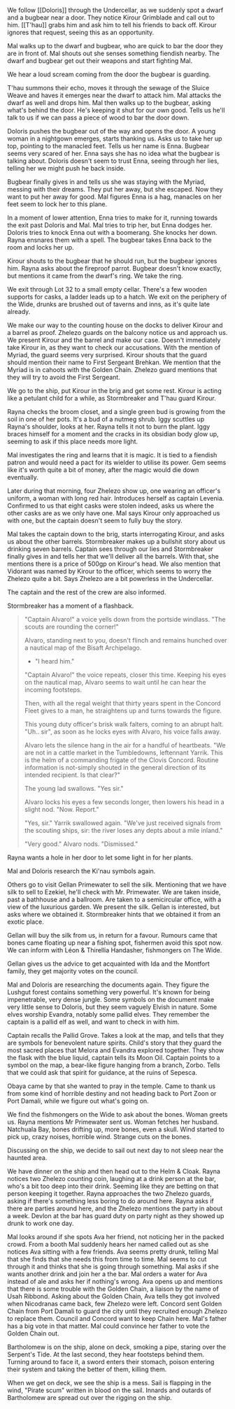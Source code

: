 We follow [[Doloris]] through the Undercellar, as we suddenly spot a dwarf and a bugbear near a door. They notice Kirour Grimblade and call out to him. [[T'hau]] grabs him and ask him to tell his friends to back off. Kirour ignores that request, seeing this as an opportunity.

Mal walks up to the dwarf and bugbear, who are quick to bar the door they are in front of. Mal shouts out she senses something fiendish nearby. The dwarf and bugbear get out their weapons and start fighting Mal.

We hear a loud scream coming from the door the bugbear is guarding.

T'hau summons their echo, moves it through the sewage of the Sluice Weave and haves it emerges near the dwarf to attack him. Mal attacks the dwarf as well and drops him. Mal then walks up to the bugbear, asking what's behind the door. He's keeping it shut for our own good. Tells us he'll talk to us if we can pass a piece of wood to bar the door down.

Doloris pushes the bugbear out of the way and opens the door. A young woman in a nightgown emerges, starts thanking us. Asks us to take her up top, pointing to the manacled feet. Tells us her name is Enna. Bugbear seems very scared of her. Enna says she has no idea what the bugbear is talking about. Doloris doesn't seem to trust Enna, seeing through her lies, telling her we might push he back inside.

Bugbear finally gives in and tells us she was staying with the Myriad, messing with their dreams. They put her away, but she escaped. Now they want to put her away for good. Mal figures Enna is a hag, manacles on her feet seem to lock her to this plane.

In a moment of lower attention, Enna tries to make for it, running towards the exit past Doloris and Mal. Mal tries to trip her, but Enna dodges her. Doloris tries to knock Enna out with a boomerang. She knocks her down. Rayna ensnares them with a spell. The bugbear takes Enna back to the room and locks her up.

Kirour shouts to the bugbear that he should run, but the bugbear ignores him. Rayna asks about the fireproof parrot. Bugbear doesn't know exactly, but mentions it came from the dwarf's ring. We take the ring.

We exit through Lot 32 to a small empty cellar. There's a few wooden supports for casks, a ladder leads up to a hatch. We exit on the periphery of the Wide, drunks are brushed out of taverns and inns, as it's quite late already.

We make our way to the counting house on the docks to deliver Kirour and a barrel as proof. Zhelezo guards on the balcony notice us and approach us. We present Kirour and the barrel and make our case. Doesn't immediately take Kirour in, as they want to check our accusations. With the mention of Myriad, the guard seems very surprised. Kirour shouts that the guard should mention their name to First Sergeant Brehkan. We mention that the Myriad is in cahoots with the Golden Chain. Zhelezo guard mentions that they will try to avoid the First Sergeant.

We go to the ship, put Kirour in the brig and get some rest. Kirour is acting like a petulant child for a while, as Stormbreaker and T'hau guard Kirour.

Rayna checks the broom closet, and a single green bud is growing from the soil in one of her pots. It's a bud of a nutmeg shrub. Iggy scuttles up Rayna's shoulder, looks at her. Rayna tells it not to burn the plant. Iggy braces himself for a moment and the cracks in its obsidian body glow up, seeming to ask if this place needs more light.

Mal investigates the ring and learns that it is magic. It is tied to a fiendish patron and would need a pact for its wielder to utilise its power. Gem seems like it's worth quite a bit of money, after the magic would die down eventually.

Later during that morning, four Zhelezo show up, one wearing an officer's uniform, a woman with long red hair. Introduces herself as captain Levenia. Confirmed to us that eight casks were stolen indeed, asks us where the other casks are as we only have one. Mal says Kirour only approached us with one, but the captain doesn't seem to fully buy the story.

Mal takes the captain down to the brig, starts interrogating Kirour, and asks us about the other barrels. Stormbreaker makes up a bullshit story about us drinking seven barrels. Captain sees through our lies and Stormbreaker finally gives in and tells her that we'll deliver all the barrels. With that, she mentions there is a price of 500gp on Kirour's head. We also mention that Vidorant was named by Kirour to the officer, which seems to worry the Zhelezo quite a bit. Says Zhelezo are a bit powerless in the Undercellar.

The captain and the rest of the crew are also informed.

Stormbreaker has a moment of a flashback. 

> "Captain Alvaro!" a voice yells down from the portside windlass. "The scouts are rounding the corner!" 
> 
> Alvaro, standing next to you, doesn't flinch and remains hunched over a nautical map of the Bisaft Archipelago. 
> 
> - "I heard him." 
> 
> "Captain Alvaro!" the voice repeats, closer this time. Keeping his eyes on the nautical map, Alvaro seems to wait until he can hear the incoming footsteps.
> 
> Then, with all the regal weight that thirty years spent in the Concord Fleet gives to a man, he straightens up and turns towards the figure.
> 
> This young duty officer's brisk walk falters, coming to an abrupt halt. "Uh.. sir", as soon as he locks eyes with Alvaro, his voice falls away. 
> 
> Alvaro lets the silence hang in the air for a handful of heartbeats. "We are not in a cattle market in the Tumbledowns, leftennant Yarrik. This is the helm of a commanding frigate of the Clovis Concord. Routine information is not-simply shouted in the general direction of its intended recipient. Is that clear?"   
> 
> The young lad swallows. "Yes sir."
> 
> Alvaro locks his eyes a few seconds longer, then lowers his head in a slight nod. "Now. Report."
> 
> "Yes, sir." Yarrik swallowed again. "We've just received signals from the scouting ships, sir: the river loses any depts about a mile inland."
> 
> "Very good." Alvaro nods. "Dismissed."

Rayna wants a hole in her door to let some light in for her plants.

Mal and Doloris research the Ki'nau symbols again.

Others go to visit Gellan Primewater to sell the silk. Mentioning that we have silk to sell to Ezekiel, he'll check with Mr. Primewater. We are taken inside, past a bathhouse and a ballroom. Are taken to a semicircular office, with a view of the luxurious garden. We present the silk. Gellan is interested, but asks where we obtained it. Stormbreaker hints that we obtained it from an exotic place.

Gellan will buy the silk from us, in return for a favour. Rumours came that bones came floating up near a fishing spot, fishermen avoid this spot now. We can inform with Léon & Thirellia Handasher, fishmongers on The Wide.

Gellan gives us the advice to get acquainted with Ida and the Montfort family, they get majority votes on the council.

Mal and Doloris are researching the documents again. They figure the Lushgut forest contains something very powerful. It's known for being impenetrable, very dense jungle. Some symbols on the document make very little sense to Doloris, but they seem vaguely Elvish in nature. Some elves worship Evandra, notably some pallid elves. They remember the captain is a pallid elf as well, and want to check in with him.

Captain recalls the Pallid Grove. Takes a look at the map, and tells that they are symbols for benevolent nature spirits. Child's story that they guard the most sacred places that Melora and Evandra explored together. They show the flask with the blue liquid, captain tells its Moon Oil. Captain points to a symbol on the map, a bear-like figure hanging from a branch, Zorbo. Tells that we could ask that spirit for guidance, at the ruins of Sepesca.

Obaya came by that she wanted to pray in the temple. Came to thank us from some kind of horrible destiny and not heading back to Port Zoon or Port Damali, while we figure out what's going on.

We find the fishmongers on the Wide to ask about the bones. Woman greets us. Rayna mentions Mr Primewater sent us. Woman fetches her husband. Natchuala Bay, bones drifting up, more bones, even a skull. Wind started to pick up, crazy noises, horrible wind. Strange cuts on the bones.

Discussing on the ship, we decide to sail out next day to not sleep near the haunted area.

We have dinner on the ship and then head out to the Helm & Cloak. Rayna notices two Zhelezo counting coin, laughing at a drink person at the bar, who's a bit too deep into their drink. Seeming like they are betting on that person keeping it together. Rayna approaches the two Zhelezo guards, asking if there's something less boring to do around here. Rayna asks if there are parties around here, and the Zhelezo mentions the party in about a week. Devlon at the bar has guard duty on party night as they showed up drunk to work one day.

Mal looks around if she spots Ava her friend, not noticing her in the packed crowd. From a booth Mal suddenly hears her named called out as she notices Ava sitting with a few friends. Ava seems pretty drunk, telling Mal that she finds that she needs this from time to time. Mal seems to cut through it and thinks that she is going through something. Mal asks if she wants another drink and join her a the bar. Mal orders a water for Ava instead of ale and asks her if nothing's wrong. Ava opens up and mentions that there is some trouble with the Golden Chain, a liaison by the name of Usah Ribbond. Asking about the Golden Chain, Ava tells they got involved when Nicodranas came back, few Zhelezo were left. Concord sent Golden Chain from Port Damali to guard the city until they recruited enough Zhelezo to replace them. Council and Concord want to keep Chain here. Mal's father has a big vote in that matter. Mal could convince her father to vote the Golden Chain out.

Bartholomew is on the ship, alone on deck, smoking a pipe, staring over the Serpent's Tide. At the last second, they hear footsteps behind them. Turning around to face it, a sword enters their stomach, poison entering their system and taking the better of them, killing them.

When we get on deck, we see the ship is a mess. Sail is flapping in the wind, "Pirate scum" written in blood on the sail. Innards and outards of Bartholomew are spread out over the rigging on the ship.
